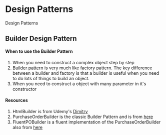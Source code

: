 # Design Patterns
Design Patterns

## Builder Design Pattern
#### When to use the Builder Pattern
1. When you need to construct a complex object step by step
2. [Builder pattern](https://stackoverflow.com/questions/5788240/when-should-i-use-builder-design-pattern) is very much like factory pattern. The key difference between a builder and factory is that a builder is useful when you need to do lots of things to build an object.
3. When you need to construct a object with many parameter in it's constructor

#### Resources
1. HtmlBuilder is from Udemy's [Dimitry](https://www.udemy.com/design-patterns-csharp-dotnet)
2. PurchaseOrderBuilder is the classic Builder Pattern and is from [here](https://www.youtube.com/watch?v=oO-TB8niPoY)
3. FluentPOBuilder is a fluent implementation of the PurchaseOrderBuilder also from [here](https://www.youtube.com/watch?v=oO-TB8niPoY)


